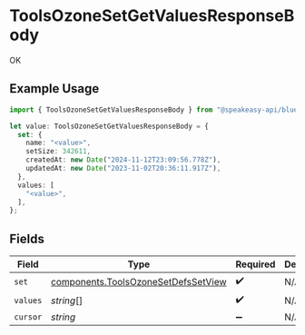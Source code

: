 # ToolsOzoneSetGetValuesResponseBody

OK

## Example Usage

```typescript
import { ToolsOzoneSetGetValuesResponseBody } from "@speakeasy-api/bluesky/models/operations";

let value: ToolsOzoneSetGetValuesResponseBody = {
  set: {
    name: "<value>",
    setSize: 342611,
    createdAt: new Date("2024-11-12T23:09:56.778Z"),
    updatedAt: new Date("2023-11-02T20:36:11.917Z"),
  },
  values: [
    "<value>",
  ],
};
```

## Fields

| Field                                                                                      | Type                                                                                       | Required                                                                                   | Description                                                                                |
| ------------------------------------------------------------------------------------------ | ------------------------------------------------------------------------------------------ | ------------------------------------------------------------------------------------------ | ------------------------------------------------------------------------------------------ |
| `set`                                                                                      | [components.ToolsOzoneSetDefsSetView](../../models/components/toolsozonesetdefssetview.md) | :heavy_check_mark:                                                                         | N/A                                                                                        |
| `values`                                                                                   | *string*[]                                                                                 | :heavy_check_mark:                                                                         | N/A                                                                                        |
| `cursor`                                                                                   | *string*                                                                                   | :heavy_minus_sign:                                                                         | N/A                                                                                        |